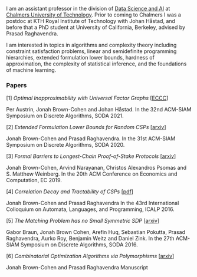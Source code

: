 I am an assistant professor in the division of [Data Science and AI](https://www.chalmers.se/en/departments/cse/organisation/dsai/Pages/default.aspx/) at [Chalmers University of Technology](https://www.chalmers.se/en/Pages/default.aspx). Prior to coming to Chalmers I was a postdoc at KTH Royal Institute of Technology with Johan Håstad, and before that a PhD student at University of California, Berkeley, advised by Prasad Raghavendra.

I am interested in topics in algorithms and complexity theory including constraint satisfaction problems, linear and semidefinite programming hierarchies, extended formulation lower bounds, hardness of approximation, the complexity of statistical inference, and the foundations of machine learning.

### Papers
[1] _Optimal Inapproximability with Universal Factor Graphs_ [[ECCC](https://eccc.weizmann.ac.il/report/2019/151/)]

Per Austrin, Jonah Brown-Cohen and Johan Håstad.
In the 32nd ACM-SIAM Symposium on Discrete Algorithms, SODA
2021.

[2] _Extended Formulation Lower Bounds for Random CSPs_ [[arxiv](https://arxiv.org/abs/1911.02911)]

Jonah Brown-Cohen and Prasad Raghavendra.
In the 31st ACM-SIAM Symposium on Discrete Algorithms, SODA
2020.

[3] _Formal Barriers to Longest-Chain Proof-of-Stake Protocols_ [[arxiv](https://arxiv.org/abs/1809.06528)]

  Jonah Brown-Cohen, Arvind Narayanan, Christos Alexandros Psomas
  and S. Matthew Weinberg.
  In the 20th ACM Conference on Economics and Computation, EC 2019.

[4] _Correlation Decay and Tractability of CSPs_ [[pdf](https://drops.dagstuhl.de/opus/volltexte/2016/6206/pdf/LIPIcs-ICALP-2016-79.pdf)]

Jonah Brown-Cohen and Prasad Raghavendra
In the 43rd International Colloquium on Automata, Languages, and
Programming, ICALP 2016.

[5] _The Matching Problem has no Small Symmetric SDP_ [[arxiv](https://arxiv.org/abs/1504.00703)]

Gabor Braun, Jonah Brown Cohen, Arefin Huq, Sebastian Pokutta,
Prasad Raghavendra, Aurko Roy, Benjamin Weitz and Daniel Zink.
In the 27th ACM-SIAM Symposium on Discrete Algorithms, SODA
2016.


[6] _Combinatorial Optimization Algorithms via Polymorphisms_ [[arxiv](https://arxiv.org/abs/1501.01598)]

Jonah Brown-Cohen and Prasad Raghavendra
Manuscript
